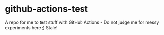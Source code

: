 # github-actions-test
A repo for me to test stuff with GitHub Actions - Do not judge me for messy experiments here ;)
Stale!
